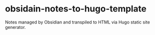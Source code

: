 # obsidain-notes-to-hugo-template
Notes managed by Obsidian and transpiled to HTML via Hugo static site generator.
